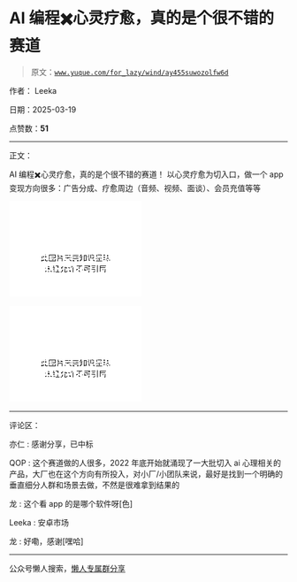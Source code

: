 # AI 编程✖️心灵疗愈，真的是个很不错的赛道

> 原文：[`www.yuque.com/for_lazy/wind/ay455suwozolfw6d`](https://www.yuque.com/for_lazy/wind/ay455suwozolfw6d)

作者： Leeka

日期：2025-03-19

点赞数：**51**

* * *

正文：

AI 编程✖️心灵疗愈，真的是个很不错的赛道！ 以心灵疗愈为切入口，做一个 app 变现方向很多：广告分成、疗愈周边（音频、视频、面谈）、会员充值等等

![](img/d91270c3f207d5a862502288e0b6928d.png "None")

![](img/f98719b9e7165d2450ca2482e5c98747.png "None")

* * *

评论区：

亦仁 : 感谢分享，已中标

QOP : 这个赛道做的人很多，2022 年底开始就涌现了一大批切入 ai 心理相关的产品，大厂也在这个方向有所投入，对小厂/小团队来说，最好是找到一个明确的垂直细分人群和场景去做，不然是很难拿到结果的

龙 : 这个看 app 的是哪个软件呀[色]

Leeka : 安卓市场

龙 : 好嘞，感谢[嘿哈]

* * *

公众号懒人搜索，[懒人专属群分享](https://lazybook.fun/#/blog/group)